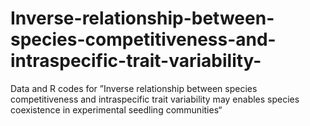# Inverse-relationship-between-species-competitiveness-and-intraspecific-trait-variability-
Data and R codes for ”Inverse relationship between species competitiveness and intraspecific trait variability may enables species coexistence in experimental seedling communities“
